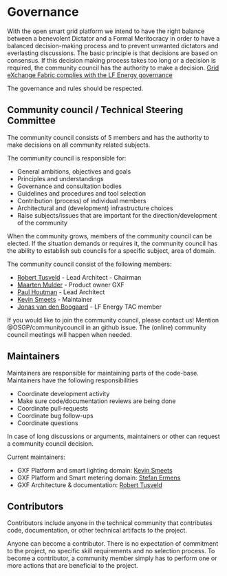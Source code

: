 # Governance

With the open smart grid platform we intend to have the right balance between a benevolent Dictator and a Formal Meritocracy in order to have a balanced decision-making process and to prevent unwanted dictators and everlasting discussions. The basic principle is that decisions are based on consensus. If this decision making process takes too long or a decision is required, the community council has the authority to make a decision. [Grid eXchange Fabric complies with the LF Energy governance](https://www.lfenergy.org/governance/)

The governance and rules should be respected.

## Community council / Technical Steering Committee

The community council consists of 5 members and has the authority to make decisions on all community related subjects.

The community council is responsible for:

* General ambitions, objectives and goals
* Principles and understandings
* Governance and consultation bodies
* Guidelines and procedures and tool selection
* Contribution \(process\) of individual members
* Architectural and \(development\) infrastructure choices
* Raise subjects/issues that are important for the direction/development of the community

When the community grows, members of the community council can be elected. If the situation demands or requires it, the community council has the ability to establish sub councils for a specific subject, area of domain.

The community council consist of the following members:

* [Robert Tusveld](https://github.com/rtusveld) - Lead Architect - Chairman 
* [Maarten Mulder](mailto:maarten.mulder@alliander.com) - Product owner GXF
* [Paul Houtman](https://github.com/phoutman) - Lead Architect
* [Kevin Smeets](https://github.com/kevinsmeets) - Maintainer 
* [Jonas van den Boogaard](https://github.com/Jonasvdbo) - LF Energy TAC member

If you would like to join the community council, please contact us! Mention @OSGP/communitycouncil in an github issue. The \(online\) community council meetings will happen when needed.

## Maintainers

Maintainers are responsible for maintaining parts of the code-base. Maintainers have the following responsibilities

* Coordinate development activity
* Make sure code/documentation reviews are being done
* Coordinate pull-requests
* Coordinate bug follow-ups
* Coordinate questions

In case of long discussions or arguments, maintainers or other can request a community council decision.

Current maintainers:

* GXF Platform and smart lighting domain: [Kevin Smeets](https://github.com/kevinsmeets)
* GXF Platform and Smart metering domain: [Stefan Ermens](https://github.com/stefanermens)
* GXF Architecture & documentation: [Robert Tusveld](https://github.com/rtusveld)

## Contributors

Contributors include anyone in the technical community that contributes code, documentation, or other technical artifacts to the project.

Anyone can become a contributor. There is no expectation of commitment to the project, no specific skill requirements and no selection process. To become a contributor, a community member simply has to perform one or more actions that are beneficial to the project.

